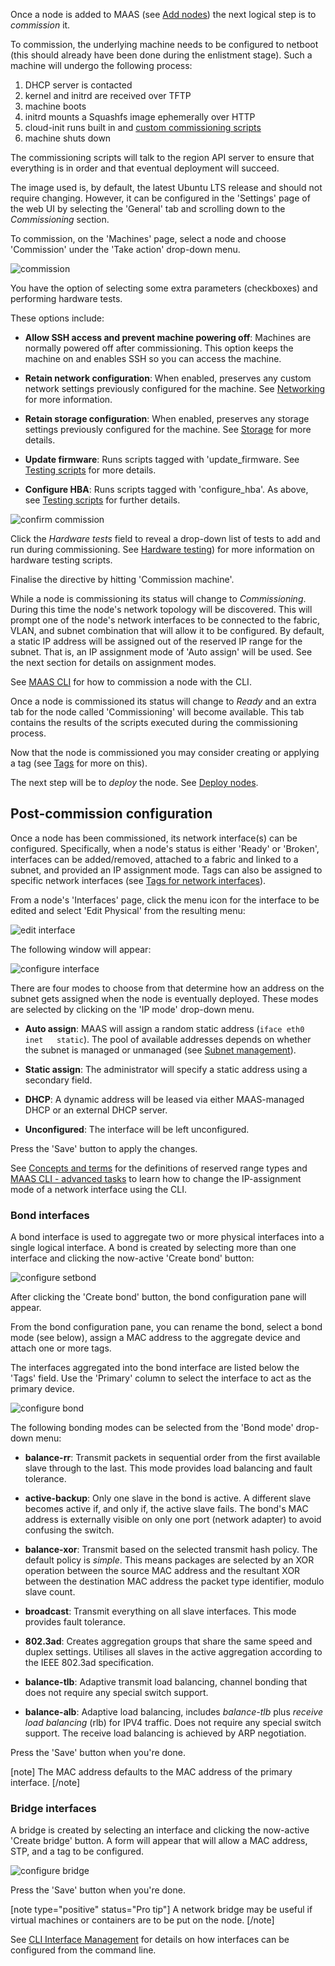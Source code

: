 <!--
Todo:
- Add link to CLI for setting global commissioning kernel
-->
Once a node is added to MAAS (see [Add nodes](nodes-add.md)) the next logical step is to *commission* it.

To commission, the underlying machine needs to be configured to netboot (this should already have been done during the enlistment stage). Such a machine will undergo the following process:

1.  DHCP server is contacted
2.  kernel and initrd are received over TFTP
3.  machine boots
4.  initrd mounts a Squashfs image ephemerally over HTTP
5.  cloud-init runs built in and [custom commissioning scripts](nodes-scripts.md)
6.  machine shuts down

The commissioning scripts will talk to the region API server to ensure that everything is in order and that eventual deployment will succeed.

The image used is, by default, the latest Ubuntu LTS release and should not require changing. However, it can be configured in the 'Settings' page of the web UI by selecting the 'General' tab and scrolling down to the *Commissioning* section.

To commission, on the 'Machines' page, select a node and choose 'Commission' under the 'Take action' drop-down menu.

![commission](../media/nodes-commission__2.6-commission.png)

You have the option of selecting some extra parameters (checkboxes) and performing hardware tests.

These options include:

-   **Allow SSH access and prevent machine powering off**: Machines are normally powered off after commissioning. This option keeps the machine on and enables SSH so you can access the machine.

-   **Retain network configuration**: When enabled, preserves any custom network settings previously configured for the machine. See [Networking](installconfig-networking.md) for more information.

-   **Retain storage configuration**: When enabled, preserves any storage settings previously configured for the machine. See [Storage](installconfig-storage.md) for more details.

-   **Update firmware**: Runs scripts tagged with 'update_firmware. See [Testing scripts](nodes-scripts.md#automatic-script-selection-by-hardware-type) for more details.

-   **Configure HBA**: Runs scripts tagged with 'configure_hba'. As above, see [Testing scripts](nodes-scripts.md#automatic-script-selection-by-hardware-type) for further details.

![confirm commission](../media/nodes-commission__2.6-commission-confirm.png)

Click the *Hardware tests* field to reveal a drop-down list of tests to add and run during commissioning. See [Hardware testing](nodes-hw-testing.md)) for more information on hardware testing scripts.

Finalise the directive by hitting 'Commission machine'.

While a node is commissioning its status will change to *Commissioning*. During this time the node's network topology will be discovered. This will prompt one of the node's network interfaces to be connected to the fabric, VLAN, and subnet combination that will allow it to be configured. By default, a static IP address will be assigned out of the reserved IP range for the subnet. That is, an IP assignment mode of 'Auto assign' will be used. See the next section for details on assignment modes.

See [MAAS CLI](manage-cli-common.md#commission-a-node) for how to commission a node with the CLI.

Once a node is commissioned its status will change to *Ready* and an extra tab for the node called 'Commissioning' will become available. This tab contains the results of the scripts executed during the commissioning process.

Now that the node is commissioned you may consider creating or applying a tag (see [Tags](nodes-tags.md) for more on this).

The next step will be to *deploy* the node. See [Deploy nodes](nodes-deploy.md).

## Post-commission configuration

Once a node has been commissioned, its network interface(s) can be configured. Specifically, when a node's status is either 'Ready' or 'Broken', interfaces can be added/removed, attached to a fabric and linked to a subnet, and provided an IP assignment mode. Tags can also be assigned to specific network interfaces (see [Tags for network interfaces](nodes-tags.md#tags-for-network-interfaces)).

From a node's 'Interfaces' page, click the menu icon for the interface to be edited and select 'Edit Physical' from the resulting menu:

![edit interface](../media/nodes-commission__2.6-edit-physical.png)

The following window will appear:

![configure interface](../media/nodes-commission__2.6-configure-interface.png)

There are four modes to choose from that determine how an address on the subnet gets assigned when the node is eventually deployed. These modes are selected by clicking on the 'IP mode' drop-down menu.

-   **Auto assign**: MAAS will assign a random static address (`iface eth0 inet   static`). The pool of available addresses depends on whether the subnet is managed or unmanaged (see [Subnet management](installconfig-network-subnet-management.md)).

-   **Static assign**: The administrator will specify a static address using a secondary field.

-   **DHCP**: A dynamic address will be leased via either MAAS-managed DHCP or an external DHCP server.

-   **Unconfigured**: The interface will be left unconfigured.

Press the 'Save' button to apply the changes.

See [Concepts and terms](intro-concepts.md#ip-ranges) for the definitions of reserved range types and [MAAS CLI - advanced tasks](manage-cli-advanced.md#change-the-ip-assignment-mode-of-a-network-interface) to learn how to change the IP-assignment mode of a network interface using the CLI.

### Bond interfaces

A bond interface is used to aggregate two or more physical interfaces into a single logical interface. A bond is created by selecting more than one interface and clicking the now-active 'Create bond' button:

![configure setbond](../media/nodes-commission__2.6-create-bond.png)

After clicking the 'Create bond' button, the bond configuration pane will appear.

From the bond configuration pane, you can rename the bond, select a bond mode (see below), assign a MAC address to the aggregate device and attach one or more tags.

The interfaces aggregated into the bond interface are listed below the 'Tags' field. Use the 'Primary' column to select the interface to act as the primary device.

![configure bond](../media/nodes-commission__2.6-configure-bond.png)

The following bonding modes can be selected from the 'Bond mode' drop-down menu:

-   **balance-rr**: Transmit packets in sequential order from the first available slave through to the last. This mode provides load balancing and fault tolerance.

-   **active-backup**: Only one slave in the bond is active. A different slave becomes active if, and only if, the active slave fails. The bond's MAC address is externally visible on only one port (network adapter) to avoid confusing the switch.

-   **balance-xor**: Transmit based on the selected transmit hash policy. The default policy is *simple*. This means packages are selected by an XOR operation between the source MAC address and the resultant XOR between the destination MAC address the packet type identifier, modulo slave count.

-   **broadcast**: Transmit everything on all slave interfaces. This mode provides fault tolerance.

-   **802.3ad**: Creates aggregation groups that share the same speed and duplex settings. Utilises all slaves in the active aggregation according to the IEEE 802.3ad specification.

-   **balance-tlb**: Adaptive transmit load balancing, channel bonding that does not require any special switch support.

-   **balance-alb**: Adaptive load balancing, includes *balance-tlb* plus *receive load balancing* (rlb) for IPV4 traffic. Does not require any special switch support. The receive load balancing is achieved by ARP negotiation.

Press the 'Save' button when you're done.

[note]
The MAC address defaults to the MAC address of the primary interface.
[/note]

### Bridge interfaces

A bridge is created by selecting an interface and clicking the now-active 'Create bridge' button. A form will appear that will allow a MAC address, STP, and a tag to be configured.

![configure bridge](../media/nodes-commission__2.6-configure-bridge.png)

Press the 'Save' button when you're done.

[note type="positive" status="Pro tip"]
A network bridge may be useful if virtual machines or containers are to be put on the node.
[/note]

See [CLI Interface Management](manage-cli-interfaces.md) for details on how interfaces can be configured from the command line.

<!--

I'D LIKE TO LEAVE THIS OUT UNTIL A CLI COMMAND IS DOCUMENTED AND THEN LINKED. I
ALSO FIND THIS SENTENCE NEEDS TO BE REWORDED AS IT IS QUITE ABSTRACT AS IS.

Automatic bridge creation on all configured interfaces can also be performed at
allocation time using the API.

-->
<!-- LINKS -->

